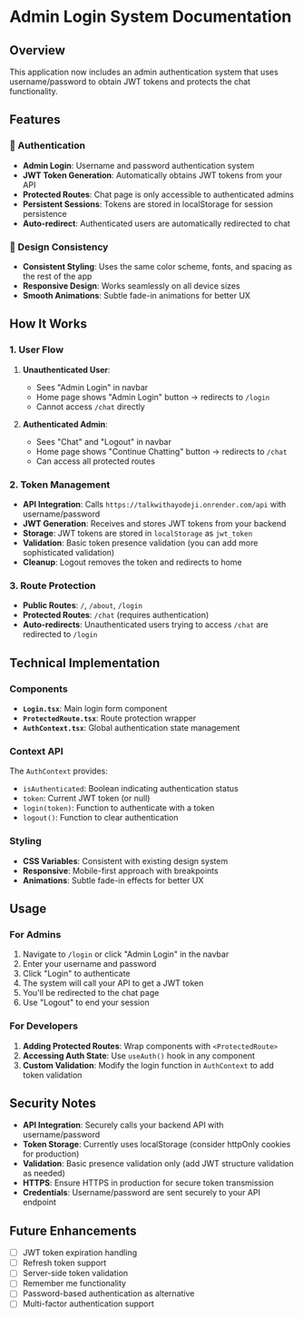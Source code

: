 # Admin Login System Documentation

## Overview
This application now includes an admin authentication system that uses username/password to obtain JWT tokens and protects the chat functionality.

## Features

### 🔐 Authentication
- **Admin Login**: Username and password authentication system
- **JWT Token Generation**: Automatically obtains JWT tokens from your API
- **Protected Routes**: Chat page is only accessible to authenticated admins
- **Persistent Sessions**: Tokens are stored in localStorage for session persistence
- **Auto-redirect**: Authenticated users are automatically redirected to chat

### 🎨 Design Consistency
- **Consistent Styling**: Uses the same color scheme, fonts, and spacing as the rest of the app
- **Responsive Design**: Works seamlessly on all device sizes
- **Smooth Animations**: Subtle fade-in animations for better UX

## How It Works

### 1. User Flow
1. **Unauthenticated User**: 
   - Sees "Admin Login" in navbar
   - Home page shows "Admin Login" button → redirects to `/login`
   - Cannot access `/chat` directly

2. **Authenticated Admin**:
   - Sees "Chat" and "Logout" in navbar
   - Home page shows "Continue Chatting" button → redirects to `/chat`
   - Can access all protected routes

### 2. Token Management
- **API Integration**: Calls `https://talkwithayodeji.onrender.com/api` with username/password
- **JWT Generation**: Receives and stores JWT tokens from your backend
- **Storage**: JWT tokens are stored in `localStorage` as `jwt_token`
- **Validation**: Basic token presence validation (you can add more sophisticated validation)
- **Cleanup**: Logout removes the token and redirects to home

### 3. Route Protection
- **Public Routes**: `/`, `/about`, `/login`
- **Protected Routes**: `/chat` (requires authentication)
- **Auto-redirects**: Unauthenticated users trying to access `/chat` are redirected to `/login`

## Technical Implementation

### Components
- **`Login.tsx`**: Main login form component
- **`ProtectedRoute.tsx`**: Route protection wrapper
- **`AuthContext.tsx`**: Global authentication state management

### Context API
The `AuthContext` provides:
- `isAuthenticated`: Boolean indicating authentication status
- `token`: Current JWT token (or null)
- `login(token)`: Function to authenticate with a token
- `logout()`: Function to clear authentication

### Styling
- **CSS Variables**: Consistent with existing design system
- **Responsive**: Mobile-first approach with breakpoints
- **Animations**: Subtle fade-in effects for better UX

## Usage

### For Admins
1. Navigate to `/login` or click "Admin Login" in the navbar
2. Enter your username and password
3. Click "Login" to authenticate
4. The system will call your API to get a JWT token
5. You'll be redirected to the chat page
6. Use "Logout" to end your session

### For Developers
1. **Adding Protected Routes**: Wrap components with `<ProtectedRoute>`
2. **Accessing Auth State**: Use `useAuth()` hook in any component
3. **Custom Validation**: Modify the login function in `AuthContext` to add token validation

## Security Notes
- **API Integration**: Securely calls your backend API with username/password
- **Token Storage**: Currently uses localStorage (consider httpOnly cookies for production)
- **Validation**: Basic presence validation only (add JWT structure validation as needed)
- **HTTPS**: Ensure HTTPS in production for secure token transmission
- **Credentials**: Username/password are sent securely to your API endpoint

## Future Enhancements
- [ ] JWT token expiration handling
- [ ] Refresh token support
- [ ] Server-side token validation
- [ ] Remember me functionality
- [ ] Password-based authentication as alternative
- [ ] Multi-factor authentication support 